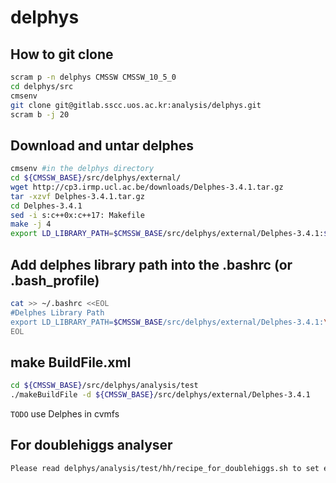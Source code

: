 # delphys

## How to git clone
```bash
scram p -n delphys CMSSW CMSSW_10_5_0
cd delphys/src
cmsenv
git clone git@gitlab.sscc.uos.ac.kr:analysis/delphys.git
scram b -j 20
```

## Download and untar delphes
```bash
cmsenv #in the delphys directory
cd ${CMSSW_BASE}/src/delphys/external/
wget http://cp3.irmp.ucl.ac.be/downloads/Delphes-3.4.1.tar.gz
tar -xzvf Delphes-3.4.1.tar.gz
cd Delphes-3.4.1
sed -i s:c++0x:c++17: Makefile
make -j 4
export LD_LIBRARY_PATH=$CMSSW_BASE/src/delphys/external/Delphes-3.4.1:$LD_LIBRARY_PATH
```

## Add delphes library path into the .bashrc (or .bash_profile)
```bash
cat >> ~/.bashrc <<EOL
#Delphes Library Path
export LD_LIBRARY_PATH=$CMSSW_BASE/src/delphys/external/Delphes-3.4.1:\$LD_LIBRARY_PATH
EOL
```

## make BuildFile.xml
```bash
cd ${CMSSW_BASE}/src/delphys/analysis/test
./makeBuildFile -d ${CMSSW_BASE}/src/delphys/external/Delphes-3.4.1
```
`TODO` use Delphes in cvmfs

## For doublehiggs analyser
```bash
Please read delphys/analysis/test/hh/recipe_for_doublehiggs.sh to set external environments
```
